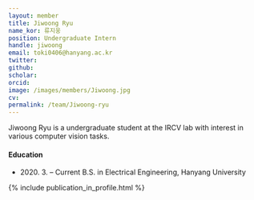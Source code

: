 ```yaml
---
layout: member
title: Jiwoong Ryu
name_kor: 류지웅
position: Undergraduate Intern
handle: jiwoong
email: toki0406@hanyang.ac.kr
twitter: 
github: 
scholar: 
orcid: 
image: /images/members/Jiwoong.jpg
cv: 
permalink: /team/Jiwoong-ryu
---
```


Jiwoong Ryu is a undergraduate student at the IRCV lab with interest in various computer vision tasks.

#### Education

<ul class="chronological">
  <li><span>2020. 3. – Current</span> B.S. in Electrical Engineering, Hanyang University</li>
</ul>

{% include publication_in_profile.html %}
